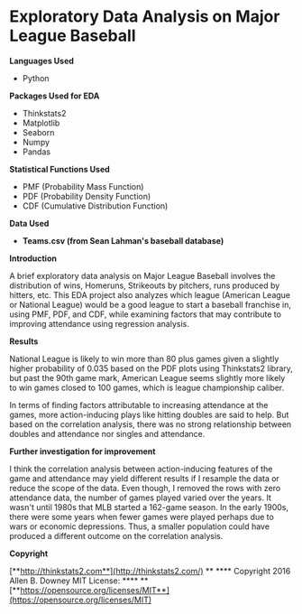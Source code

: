 # Exploratory Data Analysis on Major League Baseball

**Languages Used**

- Python

**Packages Used for EDA**

- Thinkstats2
- Matplotlib
- Seaborn
- Numpy
- Pandas

**Statistical Functions Used**

- PMF (Probability Mass Function)
- PDF (Probability Density Function)
- CDF (Cumulative Distribution Function)

**Data Used**

- **Teams.csv (from Sean Lahman's baseball database)**

**Introduction**

A brief exploratory data analysis on Major League Baseball involves the distribution of wins, Homeruns, Strikeouts by pitchers, runs produced by hitters, etc. This EDA project also analyzes which league (American League or National League) would be a good league to start a baseball franchise in, using PMF, PDF, and CDF, while examining factors that may contribute to improving attendance using regression analysis.

**Results**

National League is likely to win more than 80 plus games given a slightly higher probability of 0.035 based on the PDF plots using Thinkstats2 library, but past the 90th game mark, American League seems slightly more likely to win games closed to 100 games, which is league championship caliber.

In terms of finding factors attributable to increasing attendance at the games, more action-inducing plays like hitting doubles are said to help. But based on the correlation analysis, there was no strong relationship between doubles and attendance nor singles and attendance.

**Further investigation for improvement**

I think the correlation analysis between action-inducing features of the game and attendance may yield different results if I resample the data or reduce the scope of the data. Even though, I removed the rows with zero attendance data, the number of games played varied over the years. It wasn't until 1980s that MLB started a 162-game season. In the early 1900s, there were some years when fewer games were played perhaps due to wars or economic depressions. Thus, a smaller population could have produced a different outcome on the correlation analysis.

**Copyright**

[**http://thinkstats2.com**](http://thinkstats2.com/) ** **** Copyright 2016 Allen B. Downey MIT License: **** ** [**https://opensource.org/licenses/MIT**](https://opensource.org/licenses/MIT)
